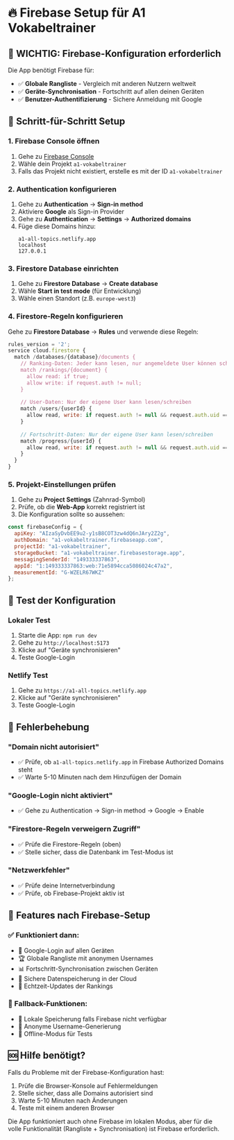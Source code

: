 # 🔥 Firebase Setup für A1 Vokabeltrainer

## 🚨 **WICHTIG: Firebase-Konfiguration erforderlich**

Die App benötigt Firebase für:
- ✅ **Globale Rangliste** - Vergleich mit anderen Nutzern weltweit
- ✅ **Geräte-Synchronisation** - Fortschritt auf allen deinen Geräten
- ✅ **Benutzer-Authentifizierung** - Sichere Anmeldung mit Google

## 🔧 **Schritt-für-Schritt Setup**

### **1. Firebase Console öffnen**
1. Gehe zu [Firebase Console](https://console.firebase.google.com/)
2. Wähle dein Projekt `a1-vokabeltrainer`
3. Falls das Projekt nicht existiert, erstelle es mit der ID `a1-vokabeltrainer`

### **2. Authentication konfigurieren**
1. Gehe zu **Authentication** → **Sign-in method**
2. Aktiviere **Google** als Sign-in Provider
3. Gehe zu **Authentication** → **Settings** → **Authorized domains**
4. Füge diese Domains hinzu:
   ```
   a1-all-topics.netlify.app
   localhost
   127.0.0.1
   ```

### **3. Firestore Database einrichten**
1. Gehe zu **Firestore Database** → **Create database**
2. Wähle **Start in test mode** (für Entwicklung)
3. Wähle einen Standort (z.B. `europe-west3`)

### **4. Firestore-Regeln konfigurieren**
Gehe zu **Firestore Database** → **Rules** und verwende diese Regeln:

```javascript
rules_version = '2';
service cloud.firestore {
  match /databases/{database}/documents {
    // Ranking-Daten: Jeder kann lesen, nur angemeldete User können schreiben
    match /rankings/{document} {
      allow read: if true;
      allow write: if request.auth != null;
    }
    
    // User-Daten: Nur der eigene User kann lesen/schreiben
    match /users/{userId} {
      allow read, write: if request.auth != null && request.auth.uid == userId;
    }
    
    // Fortschritt-Daten: Nur der eigene User kann lesen/schreiben
    match /progress/{userId} {
      allow read, write: if request.auth != null && request.auth.uid == userId;
    }
  }
}
```

### **5. Projekt-Einstellungen prüfen**
1. Gehe zu **Project Settings** (Zahnrad-Symbol)
2. Prüfe, ob die **Web-App** korrekt registriert ist
3. Die Konfiguration sollte so aussehen:

```javascript
const firebaseConfig = {
  apiKey: "AIzaSyDvbEE9u2-y1sB8COT3zw4dQ6nJAry2Z2g",
  authDomain: "a1-vokabeltrainer.firebaseapp.com",
  projectId: "a1-vokabeltrainer",
  storageBucket: "a1-vokabeltrainer.firebasestorage.app",
  messagingSenderId: "149333337863",
  appId: "1:149333337863:web:71e5894cca5086024c47a2",
  measurementId: "G-WZELR67WKZ"
};
```

## 🧪 **Test der Konfiguration**

### **Lokaler Test**
1. Starte die App: `npm run dev`
2. Gehe zu `http://localhost:5173`
3. Klicke auf "Geräte synchronisieren"
4. Teste Google-Login

### **Netlify Test**
1. Gehe zu `https://a1-all-topics.netlify.app`
2. Klicke auf "Geräte synchronisieren"
3. Teste Google-Login

## 🚨 **Fehlerbehebung**

### **"Domain nicht autorisiert"**
- ✅ Prüfe, ob `a1-all-topics.netlify.app` in Firebase Authorized Domains steht
- ✅ Warte 5-10 Minuten nach dem Hinzufügen der Domain

### **"Google-Login nicht aktiviert"**
- ✅ Gehe zu Authentication → Sign-in method → Google → Enable

### **"Firestore-Regeln verweigern Zugriff"**
- ✅ Prüfe die Firestore-Regeln (oben)
- ✅ Stelle sicher, dass die Datenbank im Test-Modus ist

### **"Netzwerkfehler"**
- ✅ Prüfe deine Internetverbindung
- ✅ Prüfe, ob Firebase-Projekt aktiv ist

## 📱 **Features nach Firebase-Setup**

### **✅ Funktioniert dann:**
- 🔐 Google-Login auf allen Geräten
- 🏆 Globale Rangliste mit anonymen Usernames
- 📊 Fortschritt-Synchronisation zwischen Geräten
- 💾 Sichere Datenspeicherung in der Cloud
- 🔄 Echtzeit-Updates der Rankings

### **🔄 Fallback-Funktionen:**
- 📱 Lokale Speicherung falls Firebase nicht verfügbar
- 🎯 Anonyme Username-Generierung
- 💾 Offline-Modus für Tests

## 🆘 **Hilfe benötigt?**

Falls du Probleme mit der Firebase-Konfiguration hast:
1. Prüfe die Browser-Konsole auf Fehlermeldungen
2. Stelle sicher, dass alle Domains autorisiert sind
3. Warte 5-10 Minuten nach Änderungen
4. Teste mit einem anderen Browser

Die App funktioniert auch ohne Firebase im lokalen Modus, aber für die volle Funktionalität (Rangliste + Synchronisation) ist Firebase erforderlich. 